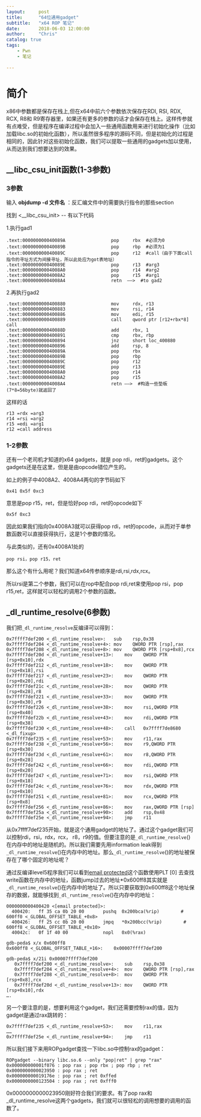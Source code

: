 ```yaml
---
layout:     post
title:      "64位通用gadget"
subtitle:   "x64 ROP 笔记"
date:       2018-06-03 12:00:00
author:     "Chris"
catalog: true
tags:
    - Pwn
    - 笔记
 
---
```


# 简介

x86中参数都是保存在栈上,但在x64中前六个参数依次保存在RDI, RSI, RDX, RCX, R8和 R9寄存器里，如果还有更多的参数的话才会保存在栈上。这样传参就有点难受，但是程序在编译过程中会加入一些通用函数用来进行初始化操作（比如加载libc.so的初始化函数），所以虽然很多程序的源码不同，但是初始化的过程是相同的，因此针对这些初始化函数，我们可以提取一些通用的gadgets加以使用，从而达到我们想要达到的效果。

## _\_libc\_csu\_init函数(1-3参数)

### 3参数

输入 **objdump -d 文件名** ：反汇编文件中的需要执行指令的那些section

找到 <__libc_csu_init>  -- 有以下代码

1.执行gad1

	.text:000000000040089A                 pop     rbx  #必须为0
	.text:000000000040089B                 pop     rbp  #必须为1
	.text:000000000040089C                 pop     r12  #call（由于下面call指令的寻址方式为间接寻址，所以此处应为got表地址） 
	.text:000000000040089E                 pop     r13  #arg3
	.text:00000000004008A0                 pop     r14  #arg2
	.text:00000000004008A2                 pop     r15  #arg1
	.text:00000000004008A4                 retn  ——>  #to gad2

2.再执行gad2

	.text:0000000000400880                 mov     rdx, r13
	.text:0000000000400883                 mov     rsi, r14
	.text:0000000000400886                 mov     edi, r15
	.text:0000000000400889                 call    qword ptr [r12+rbx*8] call 
	.text:000000000040088D                 add     rbx, 1
	.text:0000000000400891                 cmp     rbx, rbp
	.text:0000000000400894                 jnz     short loc_400880
	.text:0000000000400896                 add     rsp, 8
	.text:000000000040089A                 pop     rbx
	.text:000000000040089B                 pop     rbp
	.text:000000000040089C                 pop     r12
	.text:000000000040089E                 pop     r13
	.text:00000000004008A0                 pop     r14
	.text:00000000004008A2                 pop     r15
	.text:00000000004008A4                 retn ——>  #构造一些垫板(7*8=56byte)就返回了

这样的话

	r13 =rdx =arg3
	r14 =rsi =arg2
	r15 =edi =arg1
	r12 =call address

### 1-2参数

还有一个老司机才知道的x64 gadgets，就是 pop rdi，ret的gadgets。这个gadgets还是在这里，但是是由opcode错位产生的。

如上的例子中4008A2、4008A4两句的字节码如下

	0x41 0x5f 0xc3

意思是pop r15，ret，但是恰好pop rdi，ret的opcode如下

	0x5f 0xc3

因此如果我们指向0x4008A3就可以获得pop rdi，ret的opcode，从而对于单参数函数可以直接获得执行，这是1个参数的情况。

 

与此类似的，还有0x4008A1处的 

	pop rsi，pop r15，ret

那么这个有什么用呢？我们知道x64传参顺序是rdi,rsi,rdx,rcx。

所以rsi是第二个参数，我们可以在rop中配合pop rdi,ret来使用pop rsi，pop r15,ret，这样就可以轻松的调用2个参数的函数。


## \_dl\_runtime\_resolve(6参数)

我们把`_dl_runtime_resolve`反编译可以得到：

	0x7ffff7def200 <_dl_runtime_resolve>:   sub    rsp,0x38
	0x7ffff7def204 <_dl_runtime_resolve+4>: mov    QWORD PTR [rsp],rax
	0x7ffff7def208 <_dl_runtime_resolve+8>: mov    QWORD PTR [rsp+0x8],rcx
	0x7ffff7def20d <_dl_runtime_resolve+13>:    mov    QWORD PTR [rsp+0x10],rdx
	0x7ffff7def212 <_dl_runtime_resolve+18>:    mov    QWORD PTR [rsp+0x18],rsi
	0x7ffff7def217 <_dl_runtime_resolve+23>:    mov    QWORD PTR [rsp+0x20],rdi
	0x7ffff7def21c <_dl_runtime_resolve+28>:    mov    QWORD PTR [rsp+0x28],r8
	0x7ffff7def221 <_dl_runtime_resolve+33>:    mov    QWORD PTR [rsp+0x30],r9
	0x7ffff7def226 <_dl_runtime_resolve+38>:    mov    rsi,QWORD PTR [rsp+0x40]
	0x7ffff7def22b <_dl_runtime_resolve+43>:    mov    rdi,QWORD PTR [rsp+0x38]
	0x7ffff7def230 <_dl_runtime_resolve+48>:    call   0x7ffff7de8680 <_dl_fixup>
	0x7ffff7def235 <_dl_runtime_resolve+53>:    mov    r11,rax
	0x7ffff7def238 <_dl_runtime_resolve+56>:    mov    r9,QWORD PTR [rsp+0x30]
	0x7ffff7def23d <_dl_runtime_resolve+61>:    mov    r8,QWORD PTR [rsp+0x28]
	0x7ffff7def242 <_dl_runtime_resolve+66>:    mov    rdi,QWORD PTR [rsp+0x20]
	0x7ffff7def247 <_dl_runtime_resolve+71>:    mov    rsi,QWORD PTR [rsp+0x18]
	0x7ffff7def24c <_dl_runtime_resolve+76>:    mov    rdx,QWORD PTR [rsp+0x10]
	0x7ffff7def251 <_dl_runtime_resolve+81>:    mov    rcx,QWORD PTR [rsp+0x8]
	0x7ffff7def256 <_dl_runtime_resolve+86>:    mov    rax,QWORD PTR [rsp]
	0x7ffff7def25a <_dl_runtime_resolve+90>:    add    rsp,0x48
	0x7ffff7def25e <_dl_runtime_resolve+94>:    jmp    r11

从0x7ffff7def235开始，就是这个通用gadget的地址了。通过这个gadget我们可以控制rdi，rsi，rdx，rcx， r8，r9的值。但要注意的是`_dl_runtime_resolve`()在内存中的地址是随机的。所以我们需要先用information leak得到`_dl_runtime_resolve`()在内存中的地址。那么`_dl_runtime_resolve`()的地址被保存在了哪个固定的地址呢？

通过反编译level5程序我们可以看到[email protected]()这个函数使用PLT [0] 去查找write函数在内存中的地址，函数jump过去的地址*0x600ff8其实就是`_dl_runtime_resolve`()在内存中的地址了。所以只要获取到0x600ff8这个地址保存的数据，就能够找到`_dl_runtime_resolve`()在内存中的地址：

	0000000000400420 <[email protected]>:
	  400420:   ff 35 ca 0b 20 00       pushq  0x200bca(%rip)        # 600ff0 <_GLOBAL_OFFSET_TABLE_+0x8>
	  400426:   ff 25 cc 0b 20 00       jmpq   *0x200bcc(%rip)        # 600ff8 <_GLOBAL_OFFSET_TABLE_+0x10>
	  40042c:   0f 1f 40 00             nopl   0x0(%rax)
	
	gdb-peda$ x/x 0x600ff8
	0x600ff8 <_GLOBAL_OFFSET_TABLE_+16>:    0x00007ffff7def200
	
	gdb-peda$ x/21i 0x00007ffff7def200
	   0x7ffff7def200 <_dl_runtime_resolve>:    sub    rsp,0x38
	   0x7ffff7def204 <_dl_runtime_resolve+4>:  mov    QWORD PTR [rsp],rax
	   0x7ffff7def208 <_dl_runtime_resolve+8>:  mov    QWORD PTR [rsp+0x8],rcx
	   0x7ffff7def20d <_dl_runtime_resolve+13>: mov    QWORD PTR 
	[rsp+0x10],rdx
	….


另一个要注意的是，想要利用这个gadget，我们还需要控制rax的值，因为gadget是通过rax跳转的：

	0x7ffff7def235 <_dl_runtime_resolve+53>:    mov    r11,rax
	……
	0x7ffff7def25e <_dl_runtime_resolve+94>:    jmp    r11

所以我们接下来用ROPgadget查找一下libc.so中控制rax的gadget：

	ROPgadget --binary libc.so.6 --only "pop|ret" | grep "rax"
	0x000000000001f076 : pop rax ; pop rbx ; pop rbp ; ret
	0x0000000000023950 : pop rax ; ret
	0x000000000019176e : pop rax ; ret 0xffed
	0x0000000000123504 : pop rax ; ret 0xfff0


0x0000000000023950刚好符合我们的要求。有了pop rax和_dl_runtime_resolve这两个gadgets，我们就可以很轻松的调用想要的调用的函数了。

